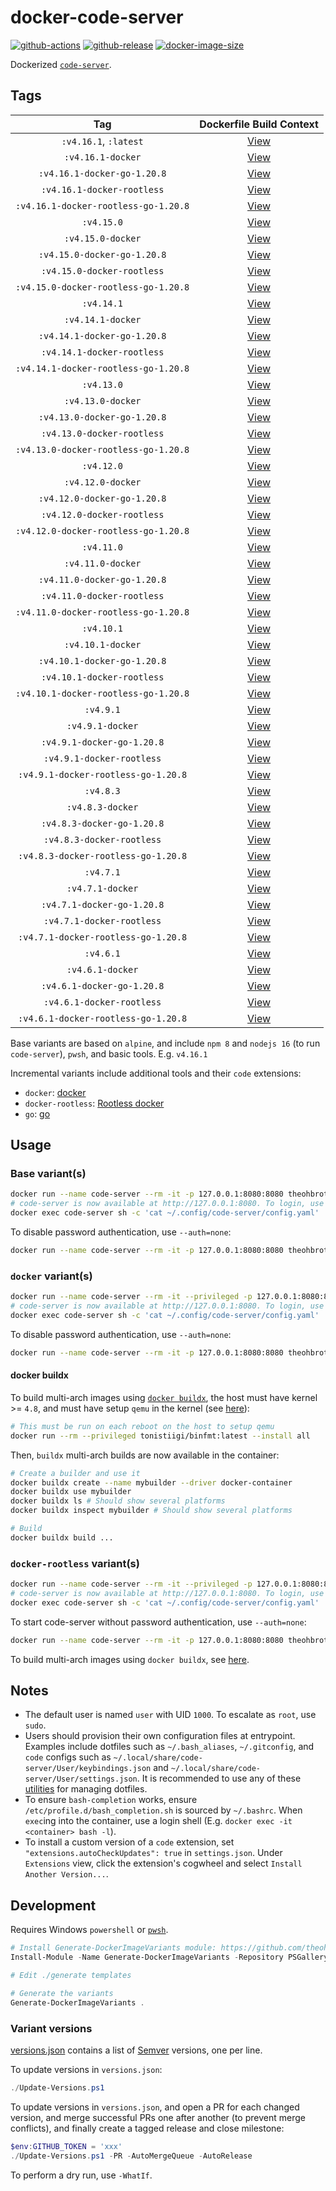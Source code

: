 # docker-code-server

[![github-actions](https://github.com/theohbrothers/docker-code-server/workflows/ci-master-pr/badge.svg)](https://github.com/theohbrothers/docker-code-server/actions)
[![github-release](https://img.shields.io/github/v/release/theohbrothers/docker-code-server?style=flat-square)](https://github.com/theohbrothers/docker-code-server/releases/)
[![docker-image-size](https://img.shields.io/docker/image-size/theohbrothers/docker-code-server/latest)](https://hub.docker.com/r/theohbrothers/docker-code-server)

Dockerized [`code-server`](https://github.com/coder/code-server).

## Tags

| Tag | Dockerfile Build Context |
|:-------:|:---------:|
| `:v4.16.1`, `:latest` | [View](variants/v4.16.1) |
| `:v4.16.1-docker` | [View](variants/v4.16.1-docker) |
| `:v4.16.1-docker-go-1.20.8` | [View](variants/v4.16.1-docker-go-1.20.8) |
| `:v4.16.1-docker-rootless` | [View](variants/v4.16.1-docker-rootless) |
| `:v4.16.1-docker-rootless-go-1.20.8` | [View](variants/v4.16.1-docker-rootless-go-1.20.8) |
| `:v4.15.0` | [View](variants/v4.15.0) |
| `:v4.15.0-docker` | [View](variants/v4.15.0-docker) |
| `:v4.15.0-docker-go-1.20.8` | [View](variants/v4.15.0-docker-go-1.20.8) |
| `:v4.15.0-docker-rootless` | [View](variants/v4.15.0-docker-rootless) |
| `:v4.15.0-docker-rootless-go-1.20.8` | [View](variants/v4.15.0-docker-rootless-go-1.20.8) |
| `:v4.14.1` | [View](variants/v4.14.1) |
| `:v4.14.1-docker` | [View](variants/v4.14.1-docker) |
| `:v4.14.1-docker-go-1.20.8` | [View](variants/v4.14.1-docker-go-1.20.8) |
| `:v4.14.1-docker-rootless` | [View](variants/v4.14.1-docker-rootless) |
| `:v4.14.1-docker-rootless-go-1.20.8` | [View](variants/v4.14.1-docker-rootless-go-1.20.8) |
| `:v4.13.0` | [View](variants/v4.13.0) |
| `:v4.13.0-docker` | [View](variants/v4.13.0-docker) |
| `:v4.13.0-docker-go-1.20.8` | [View](variants/v4.13.0-docker-go-1.20.8) |
| `:v4.13.0-docker-rootless` | [View](variants/v4.13.0-docker-rootless) |
| `:v4.13.0-docker-rootless-go-1.20.8` | [View](variants/v4.13.0-docker-rootless-go-1.20.8) |
| `:v4.12.0` | [View](variants/v4.12.0) |
| `:v4.12.0-docker` | [View](variants/v4.12.0-docker) |
| `:v4.12.0-docker-go-1.20.8` | [View](variants/v4.12.0-docker-go-1.20.8) |
| `:v4.12.0-docker-rootless` | [View](variants/v4.12.0-docker-rootless) |
| `:v4.12.0-docker-rootless-go-1.20.8` | [View](variants/v4.12.0-docker-rootless-go-1.20.8) |
| `:v4.11.0` | [View](variants/v4.11.0) |
| `:v4.11.0-docker` | [View](variants/v4.11.0-docker) |
| `:v4.11.0-docker-go-1.20.8` | [View](variants/v4.11.0-docker-go-1.20.8) |
| `:v4.11.0-docker-rootless` | [View](variants/v4.11.0-docker-rootless) |
| `:v4.11.0-docker-rootless-go-1.20.8` | [View](variants/v4.11.0-docker-rootless-go-1.20.8) |
| `:v4.10.1` | [View](variants/v4.10.1) |
| `:v4.10.1-docker` | [View](variants/v4.10.1-docker) |
| `:v4.10.1-docker-go-1.20.8` | [View](variants/v4.10.1-docker-go-1.20.8) |
| `:v4.10.1-docker-rootless` | [View](variants/v4.10.1-docker-rootless) |
| `:v4.10.1-docker-rootless-go-1.20.8` | [View](variants/v4.10.1-docker-rootless-go-1.20.8) |
| `:v4.9.1` | [View](variants/v4.9.1) |
| `:v4.9.1-docker` | [View](variants/v4.9.1-docker) |
| `:v4.9.1-docker-go-1.20.8` | [View](variants/v4.9.1-docker-go-1.20.8) |
| `:v4.9.1-docker-rootless` | [View](variants/v4.9.1-docker-rootless) |
| `:v4.9.1-docker-rootless-go-1.20.8` | [View](variants/v4.9.1-docker-rootless-go-1.20.8) |
| `:v4.8.3` | [View](variants/v4.8.3) |
| `:v4.8.3-docker` | [View](variants/v4.8.3-docker) |
| `:v4.8.3-docker-go-1.20.8` | [View](variants/v4.8.3-docker-go-1.20.8) |
| `:v4.8.3-docker-rootless` | [View](variants/v4.8.3-docker-rootless) |
| `:v4.8.3-docker-rootless-go-1.20.8` | [View](variants/v4.8.3-docker-rootless-go-1.20.8) |
| `:v4.7.1` | [View](variants/v4.7.1) |
| `:v4.7.1-docker` | [View](variants/v4.7.1-docker) |
| `:v4.7.1-docker-go-1.20.8` | [View](variants/v4.7.1-docker-go-1.20.8) |
| `:v4.7.1-docker-rootless` | [View](variants/v4.7.1-docker-rootless) |
| `:v4.7.1-docker-rootless-go-1.20.8` | [View](variants/v4.7.1-docker-rootless-go-1.20.8) |
| `:v4.6.1` | [View](variants/v4.6.1) |
| `:v4.6.1-docker` | [View](variants/v4.6.1-docker) |
| `:v4.6.1-docker-go-1.20.8` | [View](variants/v4.6.1-docker-go-1.20.8) |
| `:v4.6.1-docker-rootless` | [View](variants/v4.6.1-docker-rootless) |
| `:v4.6.1-docker-rootless-go-1.20.8` | [View](variants/v4.6.1-docker-rootless-go-1.20.8) |

Base variants are based on `alpine`, and include `npm 8` and `nodejs 16` (to run `code-server`), `pwsh`, and basic tools. E.g. `v4.16.1`

Incremental variants include additional tools and their `code` extensions:

- `docker`: [docker](https://docs.docker.com/engine/)
- `docker-rootless`: [Rootless docker](https://docs.docker.com/engine/security/rootless/)
- `go`: [go](https://go.dev)

## Usage

### Base variant(s)

```sh
docker run --name code-server --rm -it -p 127.0.0.1:8080:8080 theohbrothers/docker-code-server:v4.16.1
# code-server is now available at http://127.0.0.1:8080. To login, use the password in the config file: --bind-addr=0.0.0.0:8080 --auth=none --disable-telemetry --disable-update-check
docker exec code-server sh -c 'cat ~/.config/code-server/config.yaml'
```

To disable password authentication, use `--auth=none`:

```sh
docker run --name code-server --rm -it -p 127.0.0.1:8080:8080 theohbrothers/docker-code-server:v4.16.1 --bind-addr=0.0.0.0:8080 --auth=none --disable-telemetry --disable-update-check
```

### `docker` variant(s)

```sh
docker run --name code-server --rm -it --privileged -p 127.0.0.1:8080:8080 theohbrothers/docker-code-server:v4.16.1-docker
# code-server is now available at http://127.0.0.1:8080. To login, use the password in the config file:
docker exec code-server sh -c 'cat ~/.config/code-server/config.yaml'
```

To disable password authentication, use `--auth=none`:

```sh
docker run --name code-server --rm -it -p 127.0.0.1:8080:8080 theohbrothers/docker-code-server:v4.16.1-docker --bind-addr=0.0.0.0:8080 --auth=none --disable-telemetry --disable-update-check
```

#### docker buildx

To build multi-arch images using [`docker buildx`](https://docs.docker.com/engine/reference/commandline/buildx/), the host must have kernel >= `4.8`, and must have setup `qemu` in the kernel (see [here](https://github.com/docker/setup-qemu-action)):

```sh
# This must be run on each reboot on the host to setup qemu
docker run --rm --privileged tonistiigi/binfmt:latest --install all
```

Then, `buildx` multi-arch builds are now available in the container:

```sh
# Create a builder and use it
docker buildx create --name mybuilder --driver docker-container
docker buildx use mybuilder
docker buildx ls # Should show several platforms
docker buildx inspect mybuilder # Should show several platforms

# Build
docker buildx build ...
```

### `docker-rootless` variant(s)

```sh
docker run --name code-server --rm -it --privileged -p 127.0.0.1:8080:8080 theohbrothers/docker-code-server:v4.16.1-docker-rootless
# code-server is now available at http://127.0.0.1:8080. To login, use the password in the config file:
docker exec code-server sh -c 'cat ~/.config/code-server/config.yaml'
```

To start code-server without password authentication, use `--auth=none`:

```sh
docker run --name code-server --rm -it -p 127.0.0.1:8080:8080 theohbrothers/docker-code-server:v4.16.1-docker-rootless --bind-addr=0.0.0.0:8080 --auth=none --disable-telemetry --disable-update-check
```

To build multi-arch images using `docker buildx`, see [here](#docker-buildx).

## Notes

- The default user is named `user` with UID `1000`. To escalate as `root`, use `sudo`.
- Users should provision their own configuration files at entrypoint. Examples include dotfiles such as `~/.bash_aliases`, `~/.gitconfig`, and `code` configs such as `~/.local/share/code-server/User/keybindings.json` and `~/.local/share/code-server/User/settings.json`. It is recommended to use any of these [utilities](https://dotfiles.github.io/utilities/) for managing dotfiles.
- To ensure `bash-completion` works, ensure `/etc/profile.d/bash_completion.sh` is sourced by `~/.bashrc`. When `exec`ing into the container, use a login shell (E.g. `docker exec -it <container> bash -l`).
- To install a custom version of a `code` extension, set `"extensions.autoCheckUpdates": true` in `settings.json`. Under `Extensions` view, click the extension's cogwheel and select `Install Another Version...`.

## Development

Requires Windows `powershell` or [`pwsh`](https://github.com/PowerShell/PowerShell).

```powershell
# Install Generate-DockerImageVariants module: https://github.com/theohbrothers/Generate-DockerImageVariants
Install-Module -Name Generate-DockerImageVariants -Repository PSGallery -Scope CurrentUser -Force -Verbose

# Edit ./generate templates

# Generate the variants
Generate-DockerImageVariants .
```

### Variant versions

[versions.json](generate/definitions/versions.json) contains a list of [Semver](https://semver.org/) versions, one per line.

To update versions in `versions.json`:

```powershell
./Update-Versions.ps1
```

To update versions in `versions.json`, and open a PR for each changed version, and merge successful PRs one after another (to prevent merge conflicts), and finally create a tagged release and close milestone:

```powershell
$env:GITHUB_TOKEN = 'xxx'
./Update-Versions.ps1 -PR -AutoMergeQueue -AutoRelease
```

To perform a dry run, use `-WhatIf`.
